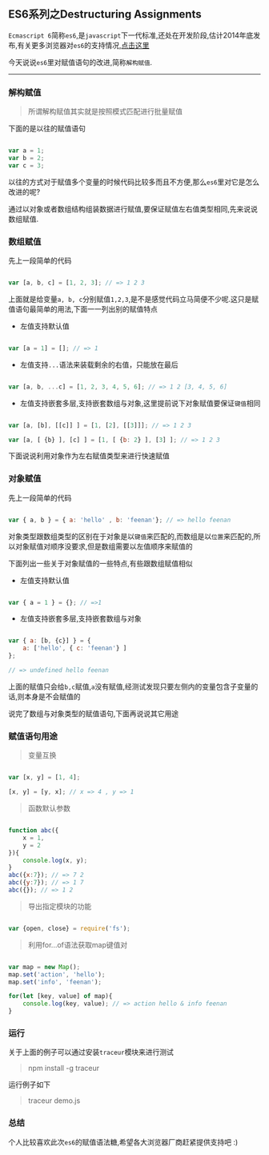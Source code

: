 ## ES6系列之Destructuring Assignments

`Ecmascript 6`简称`es6`,是`javascript`下一代标准,还处在开发阶段,估计2014年底发布,有关更多浏览器对`es6`的支持情况,<a href="http://kangax.github.io/compat-table/es6/" target="_blank">点击这里</a>

今天说说`es6`里对赋值语句的改进,简称`解构赋值`.

---

### 解构赋值

> 所谓解构赋值其实就是按照模式匹配进行批量赋值

下面的是以往的赋值语句

```js

var a = 1;
var b = 2;
var c = 3;

```

以往的方式对于赋值多个变量的时候代码比较多而且不方便,那么`es6`里对它是怎么改进的呢?

通过以对象或者数组结构组装数据进行赋值,要保证赋值左右值类型相同,先来说说数组赋值.

### 数组赋值

先上一段简单的代码

```js

var [a, b, c] = [1, 2, 3]; // => 1 2 3

```

上面就是给变量`a, b, c`分别赋值`1,2,3`,是不是感觉代码立马简便不少呢.这只是赋值语句最简单的用法,下面一一列出别的赋值特点

* 左值支持默认值

```js

var [a = 1] = []; // => 1

```

* 左值支持`...`语法来装载剩余的右值，只能放在最后

```js

var [a, b, ...c] = [1, 2, 3, 4, 5, 6]; // => 1 2 [3, 4, 5, 6]

```

* 左值支持嵌套多层,支持嵌套数组与对象,这里提前说下对象赋值要保证`键值`相同

```js

var [a, [b], [[c]] ] = [1, [2], [[3]]]; // => 1 2 3

var [a, [ {b} ], [c] ] = [1, [ {b: 2} ], [3] ]; // => 1 2 3

```

下面说说利用对象作为左右赋值类型来进行快速赋值


### 对象赋值

先上一段简单的代码

```js

var { a, b } = { a: 'hello' , b: 'feenan'}; // => hello feenan

```

对象类型跟数组类型的区别在于对象是以`键值`来匹配的,而数组是以`位置`来匹配的,所以对象赋值对顺序没要求,但是数组需要以左值顺序来赋值的

下面列出一些关于对象赋值的一些特点,有些跟数组赋值相似

* 左值支持默认值

```js

var { a = 1 } = {}; // =>1

```

* 左值支持嵌套多层,支持嵌套数组与对象

```js

var { a: [b, {c}] } = {
	a: ['hello', { c: 'feenan'} ]
};

// => undefined hello feenan

```
上面的赋值只会给`b,c`赋值,`a`没有赋值,经测试发现只要左侧内的变量包含子变量的话,则本身是不会赋值的

说完了数组与对象类型的赋值语句,下面再说说其它用途

### 赋值语句用途

> 变量互换


```js

var [x, y] = [1, 4];

[x, y] = [y, x]; // x => 4 , y => 1

```

> 函数默认参数

```js

function abc({
	x = 1,
	y = 2
}){
	console.log(x, y);
}
abc({x:7}); // => 7 2
abc({y:7}); // => 1 7
abc({}); // => 1 2

```

> 导出指定模块的功能

```js

var {open, close} = require('fs');

```

> 利用for...of语法获取map键值对

```js

var map = new Map();
map.set('action', 'hello');
map.set('info', 'feenan');

for(let [key, value] of map){
	console.log(key, value); // => action hello & info feenan
}

```


### 运行

关于上面的例子可以通过安装`traceur`模块来进行测试

> npm install -g traceur

运行例子如下

> traceur demo.js

### 总结

个人比较喜欢此次`es6`的赋值语法糖,希望各大浏览器厂商赶紧提供支持吧 :)










